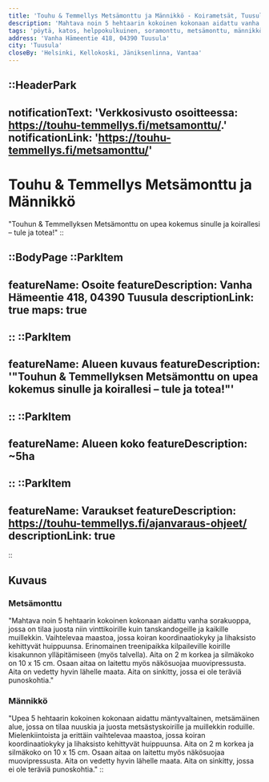 ```yaml
---
title: 'Touhu & Temmellys Metsämonttu ja Männikkö - Koirametsät, Tuusula - Koirametsät.info'
description: 'Mahtava noin 5 hehtaarin kokoinen kokonaan aidattu vanha sorakuoppa, jossa on tilaa juosta niin vinttikoirille kuin tanskandogeille ja kaikille muillekkin.'
tags: 'pöytä, katos, helppokulkuinen, soramonttu, metsämonttu, männikkö, ulko-wc'
address: 'Vanha Hämeentie 418, 04390 Tuusula'
city: 'Tuusula'
closeBy: 'Helsinki, Kellokoski, Jäniksenlinna, Vantaa'
---
```


::HeaderPark
---
notificationText: 'Verkkosivusto osoitteessa: https://touhu-temmellys.fi/metsamonttu/.'
notificationLink: 'https://touhu-temmellys.fi/metsamonttu/'
---
# Touhu & Temmellys Metsämonttu ja Männikkö
"Touhun & Temmellyksen Metsämonttu on upea kokemus sinulle ja koirallesi – tule ja totea!"
::

::BodyPage
::ParkItem
---
featureName: Osoite
featureDescription: Vanha Hämeentie 418, 04390 Tuusula 
descriptionLink: true
maps: true
---
::
::ParkItem
---
featureName: Alueen kuvaus
featureDescription: '"Touhun & Temmellyksen Metsämonttu on upea kokemus sinulle ja koirallesi – tule ja totea!"'
---
::
::ParkItem
---
featureName: Alueen koko
featureDescription: ~5ha
---
::
::ParkItem
---
featureName: Varaukset
featureDescription: https://touhu-temmellys.fi/ajanvaraus-ohjeet/
descriptionLink: true
---
::
## Kuvaus

### Metsämonttu
"Mahtava noin 5 hehtaarin kokoinen kokonaan aidattu vanha sorakuoppa, jossa on tilaa juosta niin vinttikoirille kuin tanskandogeille ja kaikille muillekkin. Vaihtelevaa maastoa, jossa koiran koordinaatiokyky ja lihaksisto kehittyvät huippuunsa. Erinomainen treenipaikka kilpaileville koirille kisakunnon ylläpitämiseen (myös talvella). Aita on 2 m korkea ja silmäkoko on 10 x 15 cm. Osaan aitaa on laitettu myös näkösuojaa muovipressusta. Aita on vedetty hyvin lähelle maata. Aita on sinkitty, jossa ei ole teräviä punoskohtia."

### Männikkö
"Upea 5 hehtaarin kokoinen kokonaan aidattu mäntyvaltainen, metsämäinen alue, jossa on tilaa nuuskia ja juosta metsästyskoirille ja muillekkin roduille. Mielenkiintoista ja erittäin vaihtelevaa maastoa, jossa koiran koordinaatiokyky ja lihaksisto kehittyvät huippuunsa. Aita on 2 m korkea ja silmäkoko on 10 x 15 cm. Osaan aitaa on laitettu myös näkösuojaa muovipressusta. Aita on vedetty hyvin lähelle maata. Aita on sinkitty, jossa ei ole teräviä punoskohtia."
::